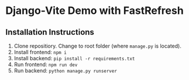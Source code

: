# Django-Vite Demo with FastRefresh

## Installation Instructions

1. Clone repositiory. Change to root folder (where `manage.py` is located).
2. Install frontend: `npm i`
3. Install backend: `pip install -r requirements.txt`
4. Run frontend: `npm run dev`
5. Run backend: `python manage.py runserver`